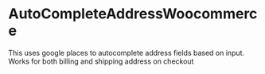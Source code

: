 # AutoCompleteAddressWoocommerce
This uses google places to autocomplete address fields based on input. Works for both billing and shipping address on checkout
